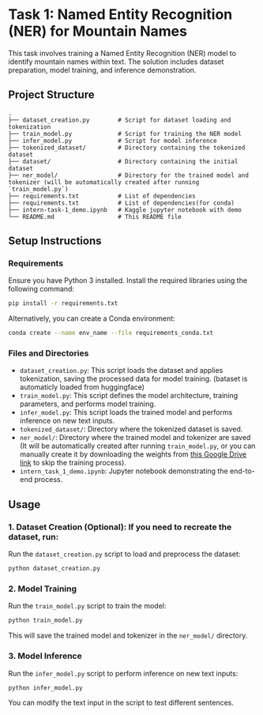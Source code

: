 # Task 1: Named Entity Recognition (NER) for Mountain Names

This task involves training a Named Entity Recognition (NER) model to identify mountain names within text. The solution includes dataset preparation, model training, and inference demonstration.

## Project Structure

```
.
├── dataset_creation.py        # Script for dataset loading and tokenization
├── train_model.py             # Script for training the NER model
├── infer_model.py             # Script for model inference
├── tokenized_dataset/         # Directory containing the tokenized dataset
├── dataset/                   # Directory containing the initial dataset
├── ner_model/                 # Directory for the trained model and tokenizer (will be automatically created after running `train_model.py`)
├── requirements.txt           # List of dependencies
├── requirements.txt           # List of dependencies(for conda)
├── intern-task-1_demo.ipynb   # Kaggle jupyter notebook with demo 
└── README.md                  # This README file
```

## Setup Instructions

### Requirements

Ensure you have Python 3 installed. Install the required libraries using the following command:

```bash
pip install -r requirements.txt
```
Alternatively, you can create a Conda environment:
```bash
conda create --name env_name --file requirements_conda.txt
```

### Files and Directories

- `dataset_creation.py`: This script loads the dataset and applies tokenization, saving the processed data for model training. (bataset is automaticly loaded from huggingface)
- `train_model.py`: This script defines the model architecture, training parameters, and performs model training.
- `infer_model.py`: This script loads the trained model and performs inference on new text inputs.
- `tokenized_dataset/`: Directory where the tokenized dataset is saved.
- `ner_model/`: Directory where the trained model and tokenizer are saved (It will be automatically created after running `train_model.py`, or you can manually create it by downloading the weights from [this Google Drive link](https://drive.google.com/drive/folders/1m9i5t5lUgy_DTjf05jiRSyQaDfLV_lAS) to skip the training process).
- `intern_task_1_demo.ipynb`: Jupyter notebook demonstrating the end-to-end process.

## Usage

### 1. Dataset Creation (Optional): If you need to recreate the dataset, run:

Run the `dataset_creation.py` script to load and preprocess the dataset:

```bash
python dataset_creation.py
```

### 2. Model Training

Run the `train_model.py` script to train the model:

```bash
python train_model.py
```

This will save the trained model and tokenizer in the `ner_model/` directory.

### 3. Model Inference

Run the `infer_model.py` script to perform inference on new text inputs:

```bash
python infer_model.py
```

You can modify the text input in the script to test different sentences.



